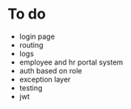 # To do
* login page
* routing
* logs
* employee and hr portal system
* auth based on role
* exception layer
* testing
* jwt 
